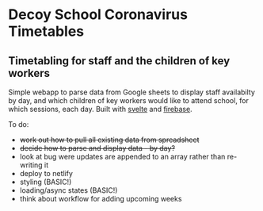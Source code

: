# Decoy School Coronavirus Timetables

## Timetabling for staff and the children of key workers

Simple webapp to parse data from Google sheets to display staff availabilty by day, and which children of key workers would like to attend school, for which sessions, each day. Built with [svelte](svelte.dev) and [firebase](firebase.google.com).

To do:

- ~~work out how to pull all existing data from spreadsheet~~
- ~~decide how to parse and display data - by day?~~
- look at bug were updates are appended to an array rather than re-writing it
- deploy to netlify
- styling (BASIC!)
- loading/async states (BASIC!)
- think about workflow for adding upcoming weeks
